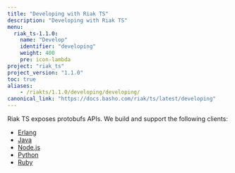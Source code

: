 ```yaml
---
title: "Developing with Riak TS"
description: "Developing with Riak TS"
menu:
  riak_ts-1.1.0:
    name: "Develop"
    identifier: "developing"
    weight: 400
    pre: icon-lambda
project: "riak_ts"
project_version: "1.1.0"
toc: true
aliases:
    - /riakts/1.1.0/developing/developing/
canonical_link: "https://docs.basho.com/riak/ts/latest/developing"
---
```



[erlang]: erlang/
[java]: java/
[nodejs]: nodejs/
[python]: python/
[ruby]: ruby/


Riak TS exposes protobufs APIs. We build and support the following clients:

* [Erlang][erlang]
* [Java][java]
* [Node.js][nodejs]
* [Python][python]
* [Ruby][ruby]
